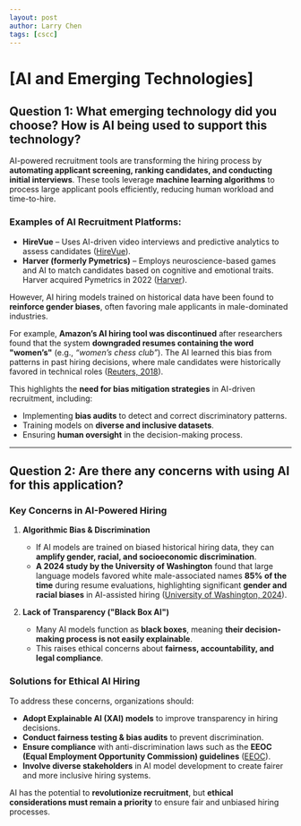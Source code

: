 ```yaml
---
layout: post
author: Larry Chen
tags: [cscc]
---
```


# [AI and Emerging Technologies]

## Question 1: What emerging technology did you choose? How is AI being used to support this technology?

AI-powered recruitment tools are transforming the hiring process by **automating applicant screening, ranking candidates, and conducting initial interviews**. These tools leverage **machine learning algorithms** to process large applicant pools efficiently, reducing human workload and time-to-hire.

### **Examples of AI Recruitment Platforms:**
- **HireVue** – Uses AI-driven video interviews and predictive analytics to assess candidates ([HireVue](https://www.hirevue.com)).
- **Harver (formerly Pymetrics)** – Employs neuroscience-based games and AI to match candidates based on cognitive and emotional traits. Harver acquired Pymetrics in 2022 ([Harver](https://www.harver.com/)).

However, AI hiring models trained on historical data have been found to **reinforce gender biases**, often favoring male applicants in male-dominated industries. 

For example, **Amazon’s AI hiring tool was discontinued** after researchers found that the system **downgraded resumes containing the word "women’s"** (e.g., *“women’s chess club”*). The AI learned this bias from patterns in past hiring decisions, where male candidates were historically favored in technical roles ([Reuters, 2018](https://www.reuters.com/article/world/insight-amazon-scraps-secret-ai-recruiting-tool-that-showed-bias-against-women-idUSKCN1MK0AG/)).

This highlights the **need for bias mitigation strategies** in AI-driven recruitment, including:
- Implementing **bias audits** to detect and correct discriminatory patterns.
- Training models on **diverse and inclusive datasets**.
- Ensuring **human oversight** in the decision-making process.

---

## Question 2: Are there any concerns with using AI for this application?

### **Key Concerns in AI-Powered Hiring**
1. **Algorithmic Bias & Discrimination**
   - If AI models are trained on biased historical hiring data, they can **amplify gender, racial, and socioeconomic discrimination**.
   - **A 2024 study by the University of Washington** found that large language models favored white male-associated names **85% of the time** during resume evaluations, highlighting significant **gender and racial biases** in AI-assisted hiring ([University of Washington, 2024](https://www.washington.edu/news/2024/10/31/ai-bias-resume-screening-race-gender/)).

2. **Lack of Transparency ("Black Box AI")**
   - Many AI models function as **black boxes**, meaning **their decision-making process is not easily explainable**.
   - This raises ethical concerns about **fairness, accountability, and legal compliance**.

### **Solutions for Ethical AI Hiring**
To address these concerns, organizations should:
- **Adopt Explainable AI (XAI) models** to improve transparency in hiring decisions.
- **Conduct fairness testing & bias audits** to prevent discrimination.
- **Ensure compliance** with anti-discrimination laws such as the **EEOC (Equal Employment Opportunity Commission) guidelines** ([EEOC](https://www.eeoc.gov/)).
- **Involve diverse stakeholders** in AI model development to create fairer and more inclusive hiring systems.

AI has the potential to **revolutionize recruitment**, but **ethical considerations must remain a priority** to ensure fair and unbiased hiring processes.
